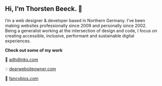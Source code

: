 ## Hi, I’m Thorsten Beeck. 👋

I’m a web designer & developer based in Northern Germany. I’ve been making websites professionally since 2009 and personally since 2002. Being a generalist working at the intersection of design and code, I focus on creating accessible, inclusive, performant and sustainable digital experiences.

**Check out some of my work**

🧠 [adhdlinks.com](https://adhdlinks.com/)

💡 [dearwebsiteowner.com](https://dearwebsiteowner.com/)

👤 [fancybios.com](https://fancybios.com/)

